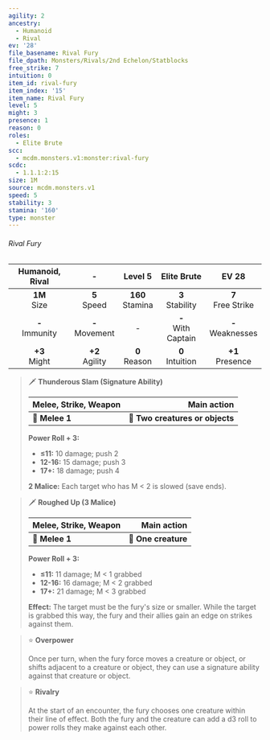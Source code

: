 ```yaml
---
agility: 2
ancestry:
  - Humanoid
  - Rival
ev: '28'
file_basename: Rival Fury
file_dpath: Monsters/Rivals/2nd Echelon/Statblocks
free_strike: 7
intuition: 0
item_id: rival-fury
item_index: '15'
item_name: Rival Fury
level: 5
might: 3
presence: 1
reason: 0
roles:
  - Elite Brute
scc:
  - mcdm.monsters.v1:monster:rival-fury
scdc:
  - 1.1.1:2:15
size: 1M
source: mcdm.monsters.v1
speed: 5
stability: 3
stamina: '160'
type: monster
---
```


###### Rival Fury

|   Humanoid, Rival   |          -          |       Level 5        |       Elite Brute       |         EV 28          |
| :-----------------: | :-----------------: | :------------------: | :---------------------: | :--------------------: |
|  **1M**<br/> Size   |  **5**<br/> Speed   | **160**<br/> Stamina |  **3**<br/> Stability   | **7**<br/> Free Strike |
| **-**<br/> Immunity | **-**<br/> Movement |          -           | **-**<br/> With Captain | **-**<br/> Weaknesses  |
|  **+3**<br/> Might  | **+2**<br/> Agility |  **0**<br/> Reason   |  **0**<br/> Intuition   |  **+1**<br/> Presence  |

> 🗡 **Thunderous Slam (Signature Ability)**
>
> | **Melee, Strike, Weapon** |                 **Main action** |
> | ------------------------- | ------------------------------: |
> | **📏 Melee 1**            | **🎯 Two creatures or objects** |
>
> **Power Roll + 3:**
>
> - **≤11:** 10 damage; push 2
> - **12-16:** 15 damage; push 3
> - **17+:** 18 damage; push 4
>
> **2 Malice:** Each target who has M < 2 is slowed (save ends).

> 🗡 **Roughed Up (3 Malice)**
>
> | **Melee, Strike, Weapon** |     **Main action** |
> | ------------------------- | ------------------: |
> | **📏 Melee 1**            | **🎯 One creature** |
>
> **Power Roll + 3:**
>
> - **≤11:** 11 damage; M < 1 grabbed
> - **12-16:** 16 damage; M < 2 grabbed
> - **17+:** 21 damage; M < 3 grabbed
>
> **Effect:** The target must be the fury's size or smaller. While the target is grabbed this way, the fury and their allies gain an edge on strikes against them.

> ⭐️ **Overpower**
>
> Once per turn, when the fury force moves a creature or object, or shifts adjacent to a creature or object, they can use a signature ability against that creature or object.

> ⭐️ **Rivalry**
>
> At the start of an encounter, the fury chooses one creature within their line of effect. Both the fury and the creature can add a d3 roll to power rolls they make against each other.
